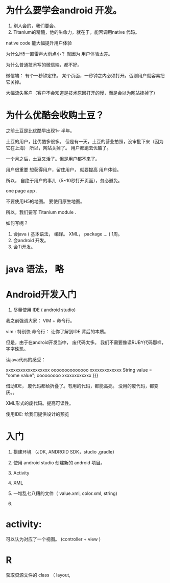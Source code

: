 
# 为什么要学会android 开发。

1. 别人会的，我们要会。
2. Titanium的精髓，他的生命力，就在于，能否调用native 代码。

native code 能大幅提升用户体验

为什么H5一直雷声大雨点小？  就因为 用户体验太差。

为什么普通技术写的微信端，都不好。

微信端： 有个一秒钟定律。
某个页面，一秒钟之内必须打开。否则用户就容易把它关掉。

大幅流失客户（客户不会知道是技术原因打开的慢，而是会以为网站挂掉了）

# 为什么优酷会收购土豆？

之前土豆是比优酷早出现1~ 半年。

土豆的用户，比优酷多很多。 但是有一天，土豆的营业拍照，没审批下来（因为它在上海）
所以，网站关掉了。 用户都跑去优酷了。

一个月之后，土豆又活了。但是用户都不来了。

用户很重要
想获得用户，留住用户， 就要提高 用户体验。

所以， 自绝于用户的事儿（5~10秒打开页面），务必避免。

one page app .

不要使用H5的地图。 要使用原生地图。

所以，我们要写 Titanium module .

如何写呢？

1. 会java  ( 基本语法， 编译。 XML， package ... ) 1周。
2. 会android 开发。
3. 会Ti开发。


# java 语法， 略

# Android开发入门

1. 尽量使用 IDE ( android studio)

我之前强调大家：  VIM + 命令行。

vim : 特别快
命令行： 让你了解到IDE 背后的本质。

但是，由于在android开发当中， 废代码太多。 我们不需要像读RUBY代码那样，字字珠玑。

读java代码的感受：

xxxxxxxxxxxxxxxxxx
oooooooooooooo
xxxxxxxxxxxxx
String value = "some value";
ooooooooo
xxxxxxxxxxxx
}}}

借助IDE， 废代码都给折叠了。有用的代码，都能高亮。 没用的废代码，都变灰。。

XML形式的废代码。提高可读性。

使用IDE: 给我们提供设计的预览

# 入门

1. 搭建环境 （JDK, ANDROID SDK，studio ,gradle）

2. 使用 android studio 创建新的 android 项目。

  1. Activity
  2. XML
  3. 一堆乱七八糟的文件（ value.xml,  color.xml, string)

3.


# activity:

可以认为对应了一个视图。 (controller + view )

# R

获取资源文件的 class （ layout,
